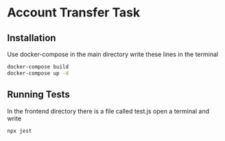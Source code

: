 # Account Transfer Task



## Installation

Use docker-compose in the main directory write these lines in the terminal

```bash
docker-compose build
docker-compose up -d
```

## Running Tests
In the frontend directory there is a file called test.js open a terminal and write

```bash
npx jest
```